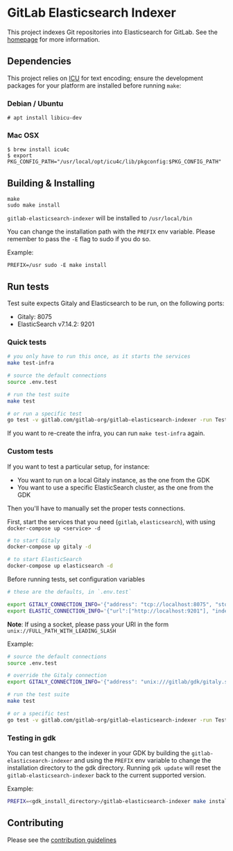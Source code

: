 # GitLab Elasticsearch Indexer

This project indexes Git repositories into Elasticsearch for GitLab. See the
[homepage](https://gitlab.com/gitlab-org/gitlab-elasticsearch-indexer) for more
information.

## Dependencies

This project relies on [ICU](http://site.icu-project.org/) for text encoding;
ensure the development packages for your platform are installed before running
`make`:

### Debian / Ubuntu

```
# apt install libicu-dev
```

### Mac OSX

```
$ brew install icu4c
$ export PKG_CONFIG_PATH="/usr/local/opt/icu4c/lib/pkgconfig:$PKG_CONFIG_PATH"
```

## Building & Installing

```
make
sudo make install
```

`gitlab-elasticsearch-indexer` will be installed to `/usr/local/bin`

You can change the installation path with the `PREFIX` env variable. Please remember to pass the `-E` flag to sudo if you do so.

Example:
```
PREFIX=/usr sudo -E make install
```

## Run tests

Test suite expects Gitaly and Elasticsearch to be run, on the following ports:

  - Gitaly: 8075
  - ElasticSearch v7.14.2: 9201

### Quick tests

```bash
# you only have to run this once, as it starts the services
make test-infra

# source the default connections
source .env.test

# run the test suite
make test

# or run a specific test
go test -v gitlab.com/gitlab-org/gitlab-elasticsearch-indexer -run TestIndexingGitlabTest

```

If you want to re-create the infra, you can run `make test-infra` again.

### Custom tests

If you want to test a particular setup, for instance:

  - You want to run on a local Gitaly instance, as the one from the GDK
  - You want to use a specific ElasticSearch cluster, as the one from the GDK

Then you'll have to manually set the proper tests connections.

First, start the services that you need (`gitlab`, `elasticsearch`), with using `docker-compose up <service> -d`


```bash
# to start Gitaly
docker-compose up gitaly -d

# to start ElasticSearch
docker-compose up elasticsearch -d
```

Before running tests, set configuration variables

```bash
# these are the defaults, in `.env.test`

export GITALY_CONNECTION_INFO='{"address": "tcp://localhost:8075", "storage": "default"}'
export ELASTIC_CONNECTION_INFO='{"url":["http://localhost:9201"], "index_name":"gitlab-test"}'
```

**Note**: If using a socket, please pass your URI in the form `unix://FULL_PATH_WITH_LEADING_SLASH`

Example:
```bash
# source the default connections
source .env.test

# override the Gitaly connection
export GITALY_CONNECTION_INFO='{"address": "unix:///gitlab/gdk/gitaly.socket", "storage": "default"}'

# run the test suite
make test

# or a specific test
go test -v gitlab.com/gitlab-org/gitlab-elasticsearch-indexer -run TestIndexingGitlabTest
```

### Testing in gdk

You can test changes to the indexer in your GDK by building the `gitlab-elasticsearch-indexer` and using the `PREFIX` env variable to change the installation directory to the gdk directory. Running `gdk update` will reset the `gitlab-elasticsearch-indexer` back to the current supported version.

Example:
```bash
PREFIX=<gdk_install_directory>/gitlab-elasticsearch-indexer make install
```

## Contributing

Please see the [contribution guidelines](CONTRIBUTING.md)
